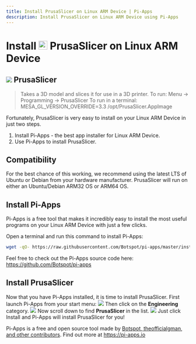 ```yaml
---
title: Install PrusaSlicer on Linux ARM Device | Pi-Apps
description: Install PrusaSlicer on Linux ARM Device using Pi-Apps
---
```

<div class="simple-install-content content">

# Install <img src="/img/app-icons/PrusaSlicer/icon-64.png" height=24> PrusaSlicer on Linux ARM Device

## <img src="/img/app-icons/PrusaSlicer/icon-64.png"> PrusaSlicer
> Takes a 3D model and slices it for use in a 3D printer.
> To run: Menu -> Programming -> PrusaSlicer
> To run in a terminal: MESA_GL_VERSION_OVERRIDE=3.3 /opt/PrusaSlicer.AppImage

Fortunately, PrusaSlicer is very easy to install on your Linux ARM Device in just two steps.
1. Install Pi-Apps - the best app installer for Linux ARM Device.
2. Use Pi-Apps to install PrusaSlicer.
</div>
<div class="simple-install-content content">

## Compatibility
For the best chance of this working, we recommend using the latest LTS of Ubuntu or Debian from your hardware manufacturer.
PrusaSlicer will run on either an Ubuntu/Debian ARM32 OS or ARM64 OS.
</div>
<div class="simple-install-content content">

## Install Pi-Apps

Pi-Apps is a free tool that makes it incredibly easy to install the most useful programs on your Linux ARM Device with just a few clicks.

Open a terminal and run this command to install Pi-Apps:
```bash
wget -qO- https://raw.githubusercontent.com/Botspot/pi-apps/master/install | bash
```
Feel free to check out the Pi-Apps source code here: https://github.com/Botspot/pi-apps
</div>
<div class="simple-install-content content">

## Install PrusaSlicer

Now that you have Pi-Apps installed, it is time to install PrusaSlicer.
First launch Pi-Apps from your start menu:
<img src="/img/start-menu.png">
Then click on the <b>Engineering</b> category.
<img src="/img/category-selections/Engineering.png">
Now scroll down to find <b>PrusaSlicer</b> in the list.
<img src="/img/app-icons/PrusaSlicer/app-selection.png">
Just click Install and Pi-Apps will install PrusaSlicer for you!
</div>
<div class="simple-install-content content">

Pi-Apps is a free and open source tool made by [Botspot, theofficialgman, and other contributors](/about/#contributors). Find out more at https://pi-apps.io
</div>
